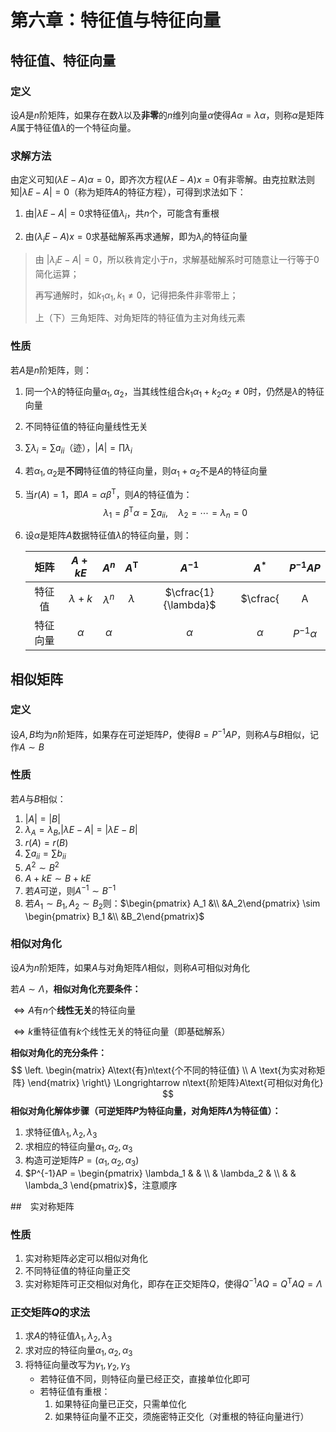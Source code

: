 # 第六章：特征值与特征向量

## 特征值、特征向量

### 定义

设$A$是$n$阶矩阵，如果存在数$\lambda$以及**非零**的$n$维列向量$\alpha$使得$A\alpha = \lambda \alpha$，则称$\alpha$是矩阵$A$属于特征值$\lambda$的一个特征向量。

### 求解方法

由定义可知$(\lambda E -A)\alpha = 0$，即齐次方程$(\lambda E -A)x=0$有非零解。由克拉默法则知$|\lambda E -A|=0$（称为矩阵$A$的特征方程），可得到求法如下：

1. 由$|\lambda E -A|=0$求特征值$\lambda_i$，共$n$个，可能含有重根

2. 由$(\lambda_i E -A)x=0$求基础解系再求通解，即为$\lambda_i$的特征向量

> 由 $|\lambda_i E -A|=0$，所以秩肯定小于$n$，求解基础解系时可随意让一行等于$0$简化运算；
>
> 再写通解时，如$k_1 \alpha_1,k_1 \ne 0$，记得把条件非零带上；
>
> 上（下）三角矩阵、对角矩阵的特征值为主对角线元素

### 性质

若$A$是$n$阶矩阵，则：

1. 同一个$\lambda$的特征向量$\alpha_1,\alpha_2$，当其线性组合$k_1\alpha_1 +k_2 \alpha_2 \ne 0$时，仍然是$\lambda$的特征向量

2. 不同特征值的特征向量线性无关

3. $\sum \lambda_i = \sum a_{ii}$（迹），$|A| = \prod \lambda_i$

4. 若$\alpha_1,\alpha_2$是**不同**特征值的特征向量，则$\alpha_1+\alpha_2$不是$A$的特征向量

5. 当$r(A)=1$，即$A=\alpha\beta^{\mathsf{T}}$，则$A$的特征值为：
   $$
   \lambda_1 =\beta^{\mathsf{T}}\alpha=\sum a_{ii},\quad \lambda_2=\cdots=\lambda_n = 0
   $$

6. 设$\alpha$是矩阵$A$数据特征值$\lambda$的特征向量，则：

   |   矩阵   |   $A+kE$    |    $A^n$    | $A^{\mathsf{T}}$ |  $A^{\mathsf{-1}}$   |         $A^*$          |   $P^{-1}AP$   |
   | :------: | :---------: | :---------: | :--------------: | :------------------: | :--------------------: | :------------: |
   |  特征值  | $\lambda+k$ | $\lambda^n$ |    $\lambda$     | $\cfrac{1}{\lambda}$ | $\cfrac{|A|}{\lambda}$ |   $\lambda$    |
   | 特征向量 |  $\alpha$   |  $\alpha$   |                  |       $\alpha$       |        $\alpha$        | $P^{-1}\alpha$ |


## 相似矩阵

### 定义

设$A,B$均为$n$阶矩阵，如果存在可逆矩阵$P$，使得$B=P^{-1}AP$，则称$A$与$B$相似，记作$A \sim B$

### 性质

若$A$与$B$相似：

1. $|A|=|B|$
2. $\lambda_A = \lambda_B$,$|\lambda E -A| = |\lambda E -B|$
3. $r(A) = r(B)$
4. $\sum a_{ii} = \sum b_{ii}$
5. $A^2 \sim B^2$
6. $A+kE \sim B+kE$
7. 若$A$可逆，则$A^{-1} \sim B^{-1}$
8. 若$A_1 \sim B_1,A_2 \sim B_2$则：$\begin{pmatrix} A_1 &\\ &A_2\end{pmatrix} \sim \begin{pmatrix} B_1 &\\ &B_2\end{pmatrix}$

### 相似对角化

设$A$为$n$阶矩阵，如果$A$与对角矩阵$\Lambda$相似，则称$A$可相似对角化

若$A \sim \Lambda$，**相似对角化充要条件：**

$\iff A$有$n$个**线性无关**的特征向量

$\iff k$重特征值有$k$个线性无关的特征向量（即基础解系）

**相似对角化的充分条件：**
$$
\left.
\begin{matrix}
A\text{有}n\text{个不同的特征值} \\
A \text{为实对称矩阵}
\end{matrix}
\right\} \Longrightarrow n\text{阶矩阵}A\text{可相似对角化}
$$
**相似对角化解体步骤（可逆矩阵$P$为特征向量，对角矩阵$\Lambda$为特征值）：**

1. 求特征值$\lambda_1,\lambda_2,\lambda_3$
2. 求相应的特征向量$\alpha_1,\alpha_2,\alpha_3$
3. 构造可逆矩阵$P=(\alpha_1,\alpha_2,\alpha_3)$
4. $P^{-1}AP = \begin{pmatrix} \lambda_1 & & \\ & \lambda_2 & \\ & & \lambda_3 \end{pmatrix}$，注意顺序

##　实对称矩阵

### 性质

1. 实对称矩阵必定可以相似对角化
2. 不同特征值的特征向量正交
3. 实对称矩阵可正交相似对角化，即存在正交矩阵$Q$，使得$Q^{-1}AQ=Q^{\mathsf{T}}AQ=\Lambda$

### 正交矩阵$Q$的求法

1. 求$A$的特征值$\lambda_1,\lambda_2,\lambda_3$
2. 求对应的特征向量$\alpha_1,\alpha_2,\alpha_3$
3. 将特征向量改写为$\gamma_1,\gamma_2,\gamma_3$
   * 若特征值不同，则特征向量已经正交，直接单位化即可
   * 若特征值有重根：
     1. 如果特征向量已正交，只需单位化
     2. 如果特征向量不正交，须施密特正交化（对重根的特征向量进行）

